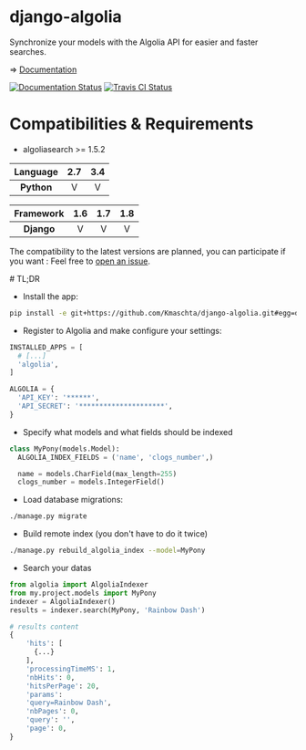 # django-algolia
Synchronize your models with the Algolia API for easier and faster searches.

=> [Documentation](http://django-algolia.readthedocs.org/en/latest/) 

<a href="http://django-algolia.readthedocs.org/en/latest/" target="_blank"><img src='https://readthedocs.org/projects/django-algolia/badge/?version=latest' alt='Documentation Status' /></a>
<a href="https://travis-ci.org/Kmaschta/django-algolia" target="_blank"><img src="https://travis-ci.org/Kmaschta/django-algolia.svg?branch=master" alt='Travis CI Status' /></a>

# Compatibilities & Requirements

- algoliasearch >= 1.5.2

|Language  | 2.7 | 3.4  |
|:--------:|:---:|:----:|
|**Python**| V   | V    |

|Framework | 1.6 | 1.7  | 1.8 |
|:--------:|:---:|:----:|:---:|
|**Django**| V   | V    | V   |

The compatibility to the latest versions are planned, you can participate if you want : Feel free to [open an issue](https://github.com/Kmaschta/django-algolia/issues/new).

# TL;DR

- Install the app:
```bash
pip install -e git+https://github.com/Kmaschta/django-algolia.git#egg=dev
```

- Register to Algolia and make configure your settings:
```python
INSTALLED_APPS = [
  # [...]
  'algolia',
]

ALGOLIA = {
  'API_KEY': '******',
  'API_SECRET': '*********************',
}
```

- Specify what models and what fields should be indexed 
```python
class MyPony(models.Model):
  ALGOLIA_INDEX_FIELDS = ('name', 'clogs_number',)

  name = models.CharField(max_length=255)
  clogs_number = models.IntegerField()
```

- Load database migrations:
```bash
./manage.py migrate
```

- Build remote index (you don't have to do it twice)
```bash
./manage.py rebuild_algolia_index --model=MyPony
```

- Search your datas
```python
from algolia import AlgoliaIndexer
from my.project.models import MyPony
indexer = AlgoliaIndexer()
results = indexer.search(MyPony, 'Rainbow Dash')

# results content
{
    'hits': [
      {...}
    ],
    'processingTimeMS': 1,
    'nbHits': 0,
    'hitsPerPage': 20,
    'params':
    'query=Rainbow Dash',
    'nbPages': 0,
    'query': '',
    'page': 0,
}
```
